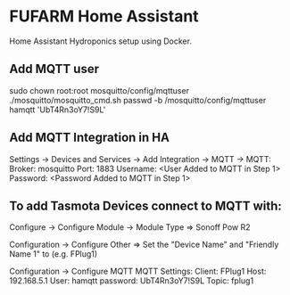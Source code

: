 # FUFARM Home Assistant
Home Assistant Hydroponics setup using Docker.

## Add MQTT user
sudo chown root:root mosquitto/config/mqttuser
./mosquitto/mosquitto_cmd.sh passwd -b  /mosquitto/config/mqttuser hamqtt 'UbT4Rn3oY7!S9L'

## Add MQTT Integration in HA
Settings -> Devices and Services -> Add Integration -> MQTT -> MQTT:
Broker: mosquitto
Port: 1883
Username: <User Added to MQTT in Step 1>
Password: <Password Added to MQTT in Step 1>


## To add Tasmota Devices connect to MQTT with:
Configure -> Configure Module -> Module Type
=> Sonoff Pow R2

Configuration -> Configure Other
=> Set the "Device Name" and "Friendly Name 1" to (e.g. FPlug1)

Configuration -> Configure MQTT
MQTT Settings:
Client: FPlug1
Host: 192.168.5.1
User: hamqtt
password: UbT4Rn3oY7!S9L
Topic: fplug1
